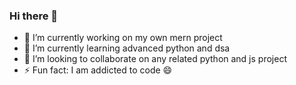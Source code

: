 ### Hi there 👋

- 🔭 I’m currently working on my own mern project
- 🌱 I’m currently learning advanced python and dsa 
- 👯 I’m looking to collaborate on any related python and js project
- ⚡ Fun fact: I am addicted to code  😄 

<!--
**amanuelmandefro3/amanuelmandefro3** is a ✨ _special_ ✨ repository because its `README.md` (this file) appears on your GitHub profile.

Here are some ideas to get you started:

- 🔭 I’m currently working on ...
- 🌱 I’m currently learning ...
- 👯 I’m looking to collaborate on ...
- 🤔 I’m looking for help with ...
- 💬 Ask me about ...
- 📫 How to reach me: ...
- 😄 Pronouns: ...
- ⚡ Fun fact: ...
-->
